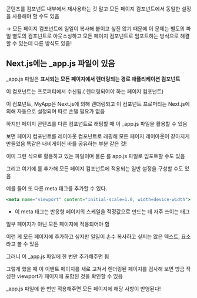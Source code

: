 <Head> 콘텐츠를 컴포넌트 내부에서 재사용하는 것 말고 모든 페이지 컴포넌트에서 동일한 <Head> 설정을 사용해야 할 수도 있음

→ 모든 페이지 컴포넌트에 일일이 복사해 붙이고 싶진 않기 때문에 이 문제는 별도의 파일 별도의 컴포넌트로 아웃소싱하고 모든 페이지 컴포넌트로 임포트하는 방식으로 해결할 수 있는데 다른 방식도 있음!

## Next.js에는 \_app.js 파일이 있음

\_app.js 파일은 **표시되는 모든 페이지에서 렌더링되는 경로 애플리케이션 컴포넌트**

이 컴포넌트는 프로퍼티에서 수신됨.( 렌더링되어야 하는 페이지 컴포넌트)

이 컴포넌트, MyApp은 Next.js에 의해 렌더링되고 이 컴포넌트 프로퍼티는 Next.js에 의해 자동으로 설정되며 따로 손댈 필요가 없음

하지만 페이지 콘텐츠를 다른 컴포넌트로 래핑할 때 이 \_app.js 파일을 활용할 수 있음

보면 페이지 컴포넌트를 레이아웃 컴포넌트로 래핑해 모든 페이지 레이아웃이 같아지게 만들었음 똑같은 내비게이션 바를 공유하는 부분 같은 것!

이미 그런 식으로 활용하고 있는 파일이며 물론 <Head>를 app.js 파일로 임포트할 수도 있음

그리고 여기에 <Head>를 추가해 모든 페이지 컴포넌트에 적용되는 일반 설정을 구성할 수도 있음

예를 들어 또 다른 meta 태그를 추가할 수 있다.

```jsx
<meta name="viewport" content="initial-scale=1.0, width=device-width">
```

- 이 meta 태그는 반응형 페이지의 스케일을 적정값으로 만드는 데 자주 쓰이는 태그

일부 페이지가 아닌 모든 페이지에 적용되어야 함

이런 게 모든 페이지에 추가하고 싶지만 일일이 손수 복사하고 싶지는 않은 <Head> 텍스트, <Head> 요소라고 볼 수 있음

그러니 이 \_app.js 파일에 한 번만 추가해주면 됨

그렇게 했을 때 이 이벤트 페이지를 새로 고쳐서 렌더링된 페이지를 검사해 보면 방금 작성한 viewport가 페이지에 포함된 것을 확인할 수 있음

\_app.js 파일에 한 번만 적용해주면 모든 페이지에 해당 사항이 반영된다!
